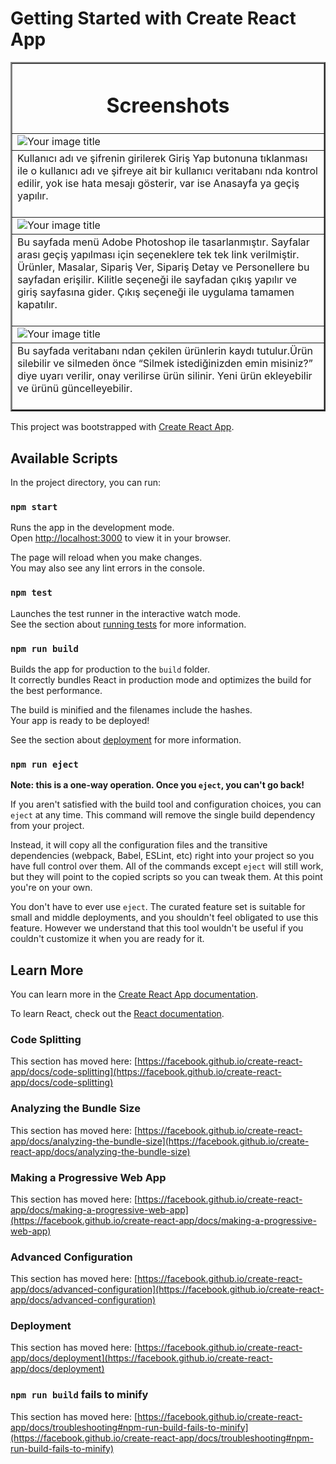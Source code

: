 # Getting Started with Create React App

<table border="2" align="center">
  <tr>
    <td colspan="4" align="center" ><h1> Screenshots </h1> </td>
  </tr>
  
  <tr>
    <td><img src="https://github.com/mahirkursun/react-github-todo-v2/blob/main/img/todo1.png" alt="Your image title" /></td>
  
 </tr>
 <tr>
    <td>
      Kullanıcı adı ve şifrenin girilerek Giriş Yap butonuna tıklanması ile o kullanıcı adı ve şifreye ait bir kullanıcı veritabanı nda kontrol edilir, yok ise hata mesajı gösterir, var ise Anasayfa ya geçiş yapılır.
 
<br />
 
<br /> 
    </td>
 </tr>
 <tr>
    <td><img src="https://github.com/mahirkursun/react-github-todo-v2/blob/main/img/todo2.png" alt="Your image title" /></td>
 </tr>
  <tr>
    <td>
      Bu sayfada menü Adobe Photoshop ile tasarlanmıştır. Sayfalar arası geçiş yapılması için seçeneklere tek tek link verilmiştir. Ürünler, Masalar, Sipariş Ver, Sipariş Detay ve Personellere bu sayfadan erişilir. 
Kilitle seçeneği ile sayfadan çıkış yapılır ve giriş sayfasına gider. Çıkış seçeneği ile uygulama tamamen kapatılır.
 
<br />
 
<br />
    </td>
 </tr>
 
 <tr>
    <td><img src="https://github.com/mahirkursun/react-github-todo-v2/blob/main/img/todo3.png" alt="Your image title" /></td>
 </tr>
 
  <tr>
    <td>
      Bu sayfada veritabanı ndan çekilen ürünlerin kaydı tutulur.Ürün silebilir ve silmeden önce “Silmek istediğinizden emin misiniz?” diye uyarı verilir, onay verilirse ürün silinir. Yeni ürün ekleyebilir ve ürünü güncelleyebilir.
      <br />
      <br />
    </td>
  
 </tr>

 
</table>


This project was bootstrapped with [Create React App](https://github.com/facebook/create-react-app).

## Available Scripts

In the project directory, you can run:

### `npm start`

Runs the app in the development mode.\
Open [http://localhost:3000](http://localhost:3000) to view it in your browser.

The page will reload when you make changes.\
You may also see any lint errors in the console.

### `npm test`

Launches the test runner in the interactive watch mode.\
See the section about [running tests](https://facebook.github.io/create-react-app/docs/running-tests) for more information.

### `npm run build`

Builds the app for production to the `build` folder.\
It correctly bundles React in production mode and optimizes the build for the best performance.

The build is minified and the filenames include the hashes.\
Your app is ready to be deployed!

See the section about [deployment](https://facebook.github.io/create-react-app/docs/deployment) for more information.

### `npm run eject`

**Note: this is a one-way operation. Once you `eject`, you can't go back!**

If you aren't satisfied with the build tool and configuration choices, you can `eject` at any time. This command will remove the single build dependency from your project.

Instead, it will copy all the configuration files and the transitive dependencies (webpack, Babel, ESLint, etc) right into your project so you have full control over them. All of the commands except `eject` will still work, but they will point to the copied scripts so you can tweak them. At this point you're on your own.

You don't have to ever use `eject`. The curated feature set is suitable for small and middle deployments, and you shouldn't feel obligated to use this feature. However we understand that this tool wouldn't be useful if you couldn't customize it when you are ready for it.

## Learn More

You can learn more in the [Create React App documentation](https://facebook.github.io/create-react-app/docs/getting-started).

To learn React, check out the [React documentation](https://reactjs.org/).

### Code Splitting

This section has moved here: [https://facebook.github.io/create-react-app/docs/code-splitting](https://facebook.github.io/create-react-app/docs/code-splitting)

### Analyzing the Bundle Size

This section has moved here: [https://facebook.github.io/create-react-app/docs/analyzing-the-bundle-size](https://facebook.github.io/create-react-app/docs/analyzing-the-bundle-size)

### Making a Progressive Web App

This section has moved here: [https://facebook.github.io/create-react-app/docs/making-a-progressive-web-app](https://facebook.github.io/create-react-app/docs/making-a-progressive-web-app)

### Advanced Configuration

This section has moved here: [https://facebook.github.io/create-react-app/docs/advanced-configuration](https://facebook.github.io/create-react-app/docs/advanced-configuration)

### Deployment

This section has moved here: [https://facebook.github.io/create-react-app/docs/deployment](https://facebook.github.io/create-react-app/docs/deployment)

### `npm run build` fails to minify

This section has moved here: [https://facebook.github.io/create-react-app/docs/troubleshooting#npm-run-build-fails-to-minify](https://facebook.github.io/create-react-app/docs/troubleshooting#npm-run-build-fails-to-minify)
